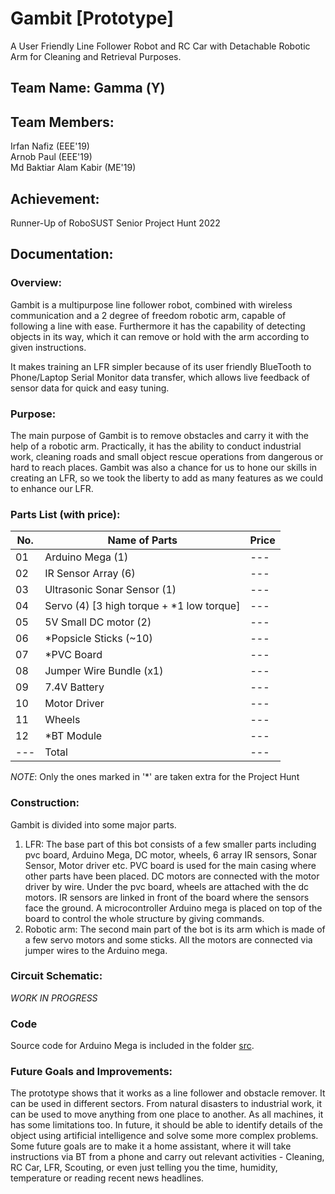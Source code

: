 # Gambit [Prototype]
A User Friendly Line Follower Robot and RC Car with Detachable Robotic Arm for Cleaning and 
Retrieval Purposes.

## Team Name: Gamma (ϒ)

## Team Members:
Irfan Nafiz (EEE'19)\
Arnob Paul (EEE'19)\
Md Baktiar Alam Kabir (ME'19)

## Achievement:
Runner-Up of RoboSUST Senior Project Hunt 2022

## Documentation:
### Overview:
Gambit is a multipurpose line follower robot, combined with wireless communication and a 2 degree of freedom robotic arm, capable of following a line with ease. Furthermore it has the capability of detecting objects in its way, which it can remove or hold with the arm according to given instructions.

It makes training an LFR simpler because of its user friendly BlueTooth to Phone/Laptop Serial Monitor data transfer, which allows live feedback of sensor data for quick and easy tuning.

### Purpose:
The main purpose of Gambit is to remove obstacles and carry it with the help of a robotic arm. 
Practically, it has the ability to conduct industrial work, cleaning roads and small object rescue operations from dangerous or hard to reach places.
Gambit was also a chance for us to hone our skills in creating an LFR, so we took the liberty to add as many features as we could to enhance our LFR.

### Parts List (with price): 
| No. | Name of Parts | Price |
| --- | --- | --- |
| 01 | Arduino Mega (1) | --- |
| 02 | IR Sensor Array (6) | --- |
| 03 | Ultrasonic Sonar Sensor (1) | --- |
| 04 | Servo (4) [3 high torque + *1 low torque] | --- |
| 05 | 5V Small DC motor (2) | --- |
| 06 | *Popsicle Sticks (~10) | --- |
| 07 | *PVC Board | --- | --- |
| 08 | Jumper Wire Bundle (x1) | --- |
| 09 | 7.4V Battery | --- | 
| 10 | Motor Driver | --- | 
| 11 | Wheels | --- |
| 12 | *BT Module | --- | 
| --- | Total | --- |
*NOTE*: Only the ones marked in '*' are taken extra for the Project Hunt

### Construction:
Gambit is divided into some major parts.
1.   LFR: The base part of this bot consists of a few smaller parts including pvc board, Arduino Mega, DC motor, wheels,  6 array IR sensors, Sonar Sensor, Motor driver etc. PVC board is used for the main casing where other parts have been placed. DC motors are connected with the motor driver by wire. Under the pvc board, wheels are attached with the dc motors. IR sensors are linked in front of the board where the sensors face the ground. A microcontroller Arduino mega is placed on top of the board to control the whole structure by giving commands.
2.   Robotic arm: The second main part of the bot is its arm which is made of a few servo motors and some sticks. All the motors are connected via jumper wires to the Arduino mega.

### Circuit Schematic:
*WORK IN PROGRESS*

### Code
Source code for Arduino Mega is included in the folder [src](/src/). 

### Future Goals and Improvements:
The prototype shows that it works as a line follower and obstacle remover. It can be used in different sectors. From natural disasters to industrial work, it can be used to move anything from one place to another. As all machines, it has some limitations too. In future, it should be able to identify details of the object using artificial intelligence and solve some more complex problems.
Some future goals are to make it a home assistant, where it will take instructions via BT from a phone and carry out relevant activities - Cleaning, RC Car, LFR, Scouting, or even just telling you the time, humidity, temperature or reading recent news headlines.

